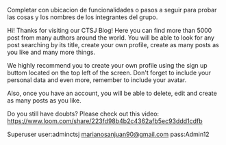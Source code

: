 
Completar con ubicacion de funcionalidades o pasos a seguir para probar las
cosas y los nombres de los integrantes del grupo.

Hi!
Thanks for visiting our CTSJ Blog!
Here you can find more than 5000 post from many authors around the world.
You will be able to look for any post searching by its title, create your own profile, create as many posts as you like and many more things.

We highly recommend you to create your own profile using the sign up buttom located on the top left of the screen.
Don't forget to include your personal data and even more, remember to include your avatar.

Also, once you have an account, you will be able to delete, edit and create as many posts as you like.

Do you still have doubts?
Please check out this video: 
https://www.loom.com/share/223fd98b4b2c4362afb5ec93ddd1cdfb

Superuser
user:adminctsj
marianosanjuan90@gmail.com
pass:Admin12